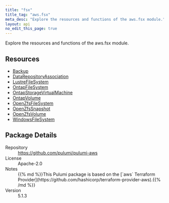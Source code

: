 ```yaml
---
title: "fsx"
title_tag: "aws.fsx"
meta_desc: "Explore the resources and functions of the aws.fsx module."
layout: api
no_edit_this_page: true
---
```


<!-- WARNING: this file was generated by Pulumi Docs Generator. -->
<!-- Do not edit by hand unless you're certain you know what you are doing! -->

Explore the resources and functions of the aws.fsx module.

<h2 id="resources">Resources</h2>
<ul class="api">
    <li><a href="backup" title="Backup"><span class="api-symbol api-symbol--resource"></span>Backup</a></li>
    <li><a href="datarepositoryassociation" title="DataRepositoryAssociation"><span class="api-symbol api-symbol--resource"></span>DataRepositoryAssociation</a></li>
    <li><a href="lustrefilesystem" title="LustreFileSystem"><span class="api-symbol api-symbol--resource"></span>LustreFileSystem</a></li>
    <li><a href="ontapfilesystem" title="OntapFileSystem"><span class="api-symbol api-symbol--resource"></span>OntapFileSystem</a></li>
    <li><a href="ontapstoragevirtualmachine" title="OntapStorageVirtualMachine"><span class="api-symbol api-symbol--resource"></span>OntapStorageVirtualMachine</a></li>
    <li><a href="ontapvolume" title="OntapVolume"><span class="api-symbol api-symbol--resource"></span>OntapVolume</a></li>
    <li><a href="openzfsfilesystem" title="OpenZfsFileSystem"><span class="api-symbol api-symbol--resource"></span>OpenZfsFileSystem</a></li>
    <li><a href="openzfssnapshot" title="OpenZfsSnapshot"><span class="api-symbol api-symbol--resource"></span>OpenZfsSnapshot</a></li>
    <li><a href="openzfsvolume" title="OpenZfsVolume"><span class="api-symbol api-symbol--resource"></span>OpenZfsVolume</a></li>
    <li><a href="windowsfilesystem" title="WindowsFileSystem"><span class="api-symbol api-symbol--resource"></span>WindowsFileSystem</a></li>
</ul>

<h2 id="package-details">Package Details</h2>
<dl class="package-details">
	<dt>Repository</dt>
	<dd><a href="https://github.com/pulumi/pulumi-aws">https://github.com/pulumi/pulumi-aws</a></dd>
	<dt>License</dt>
	<dd>Apache-2.0</dd>
	<dt>Notes</dt>
	<dd>{{% md %}}This Pulumi package is based on the [`aws` Terraform Provider](https://github.com/hashicorp/terraform-provider-aws).{{% /md %}}</dd>
	<dt>Version</dt>
	<dd>5.1.3</dd>
</dl>


